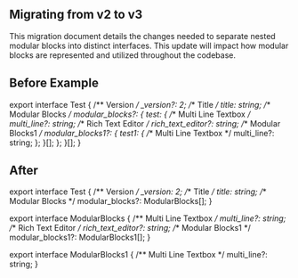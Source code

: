 ## Migrating from v2 to v3
This migration document details the changes needed to separate nested modular blocks into distinct interfaces. This update will impact how modular blocks are represented and utilized throughout the codebase.

## Before Example
export interface Test {
  /** Version */
  _version?: 2;
  /** Title */
  title: string;
  /** Modular Blocks */
  modular_blocks?: {
    test: {
      /** Multi Line Textbox */
      multi_line?: string;
      /** Rich Text Editor */
      rich_text_editor?: string;
      /** Modular Blocks1 */
      modular_blocks1?: {
        test1: {
          /** Multi Line Textbox */
          multi_line?: string;
        };
      }[];
    };
  }[];
}


## After
export interface Test {
  /** Version */
  _version: 2;
  /** Title */
  title: string;
  /** Modular Blocks */
  modular_blocks?: ModularBlocks[];
}

export interface ModularBlocks {
  /** Multi Line Textbox */
  multi_line?: string;
  /** Rich Text Editor */
  rich_text_editor?: string;
  /** Modular Blocks1 */
  modular_blocks1?: ModularBlocks1[];
}

export interface ModularBlocks1 {
  /** Multi Line Textbox */
  multi_line?: string;
}

